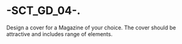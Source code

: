 # -SCT_GD_04-.
Design a cover for a Magazine of your choice. The cover should be attractive and includes range of elements.
